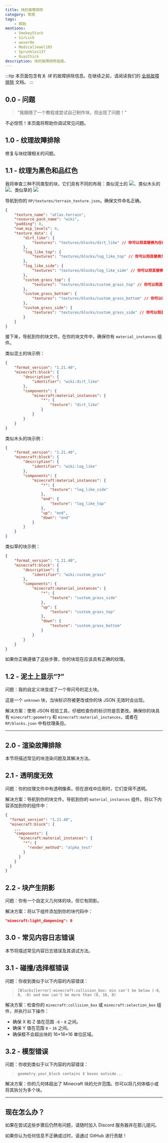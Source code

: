 ```yaml
---
title: 块的故障排除
category: 常规
tags:
    - 帮助
mentions:
    - SmokeyStack
    - SirLich
    - aexer0e
    - MedicalJewel105
    - Sprunkles137
    - QuazChick
description: 块的故障排除指南。
---
```


:::tip
本页面包含有关 _块_ 的故障排除信息。在继续之前，请阅读我们的 [全局故障排除](../guide/troubleshooting.md) 文档。
:::

## 0.0 - 问题

> “我跟随了一个教程或尝试自己制作块，但出现了问题！”

不必惊慌！本页面将帮助你调试常见问题。

## 1.0 - 纹理故障排除

修复与块纹理相关的问题。

## 1.1 - 纹理为黑色和品红色

我将审查三种不同类型的块，它们具有不同的布局：类似泥土的 ![](../assets/images/blocks/block_tr/tr_dirt.png)、类似木头的 ![](../assets/images/blocks/block_tr/tr_log.png)、类似草的 ![](../assets/images/blocks/block_tr/tr_grass.png)

导航到你的 `RP/textures/terrain_texture.json`。确保文件命名正确。

```json title="RP/textures/terrain_texture.json"
{
    "texture_name": "atlas.terrain",
    "resource_pack_name": "wiki",
    "padding": 8,
    "num_mip_levels": 4,
    "texture_data": {
        "dirt_like": {
            "textures": "textures/blocks/dirt_like" // 你可以将其替换为任何内容，只需记住名称
        },
        "log_like_top": {
            "textures": "textures/blocks/log_like_top" // 你可以将其替换为任何内容，只需记住名称
        },
        "log_like_side": {
            "textures": "textures/blocks/log_like_side" // 你可以将其替换为任何内容，只需记住名称
        },
        "custom_grass_top": {
            "textures": "textures/blocks/custom_grass_top" // 你可以将其替换为任何内容，只需记住名称
        },
        "custom_grass_bottom": {
            "textures": "textures/blocks/custom_grass_bottom" // 你可以将其替换为任何内容，只需记住名称
        },
        "custom_grass_side": {
            "textures": "textures/blocks/custom_grass_side" // 你可以将其替换为任何内容，只需记住名称
        }
    }
}
```

接下来，导航到你的块文件。在你的块文件中，确保你有 `material_instances` 组件。

类似泥土的块示例：

```json title="BP/blocks/dirt_like.json"
{
    "format_version": "1.21.40",
    "minecraft:block": {
        "description": {
            "identifier": "wiki:dirt_like"
        },
        "components": {
            "minecraft:material_instances": {
                "*": {
                    "texture": "dirt_like"
                }
            }
        }
    }
}
```

类似木头的块示例：

```json title="BP/blocks/log_like.json"
{
    "format_version": "1.21.40",
    "minecraft:block": {
        "description": {
            "identifier": "wiki:log_like"
        },
        "components": {
            "minecraft:material_instances": {
                "*": {
                    "texture": "log_like_side"
                },
                "end": {
                    "texture": "log_like_top"
                },
                "up": "end",
                "down": "end"
            }
        }
    }
}
```

类似草的块示例：

```json title="BP/blocks/custom_grass.json"
{
    "format_version": "1.21.40",
    "minecraft:block": {
        "description": {
            "identifier": "wiki:custom_grass"
        },
        "components": {
            "minecraft:material_instances": {
                "*": {
                    "texture": "custom_grass_side"
                },
                "up": {
                    "texture": "custom_grass_top"
                },
                "down": {
                    "texture": "custom_grass_bottom"
                }
            }
        }
    }
}
```

如果你正确遵循了这些步骤，你的块现在应该具有正确的纹理。

## 1.2 - 泥土上显示“?”

问题：我的自定义块变成了一个带问号的泥土块。

<WikiImage
    src="../assets/images/blocks/block_tr/unknown.png"
    pixelated="true"
    width="128"
    class="my-4"
/>

这是一个 `unknown` 块，当块标识符被更改或你的块 JSON 无效时会出现。

解决方案：使用 JSON 校验工具，仔细检查你的标识符是否更改。确保你的块具有 `minecraft:geometry` 和 `minecraft:material_instances`，或者在 `RP/blocks.json` 中有纹理条目。

---

## 2.0 - 渲染故障排除

本节将描述常见的块渲染问题及其解决方法。

## 2.1 - 透明度无效

问题：你的纹理文件中有透明像素，但在游戏中应用时，它们变得不透明。

解决方案：导航到你的块文件。导航到你的 `material_instances` 组件。将以下内容添加到你的组件中：

```json title="BP/blocks/your_block.json"
{
  "format_version": "1.21.40",
  "minecraft:block": {
    ...
    "components": {
      "minecraft:material_instances": {
        "*": {
          "render_method": "alpha_test"
        }
      }
    }
  }
}
```

## 2.2 - 块产生阴影

问题：你有一个自定义几何体的块，但它有阴影。

解决方案：将以下组件添加到你的块代码中：

```json title="minecraft:block > components"
"minecraft:light_dampening": 0
```

## 3.0 - 常见内容日志错误

本节将描述常见内容日志错误及其调试方法。

## 3.1 - 碰撞/选择框错误

问题：你收到类似于以下内容的内容错误：

> `[Blocks][error]-minecraft:collision_box: min can't be below (-8, 0, -8) and max can't be more than (8, 16, 8)`

解决方案：检查你的 `minecraft:collision_box` 或 `minecraft:selection_box` 组件，并执行以下操作：

-   确保 X 和 Z 值在范围 `-8` - `8` 之间。
-   确保 Y 值在范围 `0` - `16` 之间。
-   确保框不会超出块的 16&times;16&times;16 单位区域。

## 3.2 - 模型错误

问题：你收到类似于以下内容的内容错误：

> `geometry.your_block contains X boxes outside...`

解决方案：你的几何体超出了 Minecraft 块的允许范围。你可以将几何体缩小或将其拆分为多个块。

---

## 现在怎么办？

如果在尝试这些步骤后仍然有问题，请随时加入 Discord 服务器并在那儿提问。

如果你认为任何信息不正确或过时，请通过 GitHub 进行贡献！